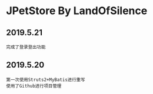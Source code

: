 JPetStore By LandOfSilence
======


2019.5.21
------	   
    完成了登录登出功能
2019.5.20
------	
    第一次使用Struts2+MyBatis进行重写
    使用了Github进行项目管理
    